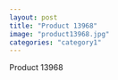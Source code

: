 ```yaml
---
layout: post
title: "Product 13968"
image: "product13968.jpg"
categories: "category1"
---
```

Product 13968
